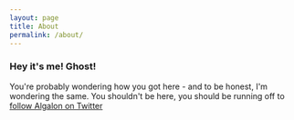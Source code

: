 ```yaml
---
layout: page
title: About
permalink: /about/
---
```


### Hey it's me! Ghost!

You're probably wondering how you got here - and to be honest, I'm wondering the same. You shouldn't be here, you should be running off to [follow Algalon on Twitter](https://algalon.ghst.tools)
